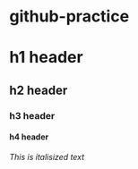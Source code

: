 # github-practice
# h1 header 
## h2 header
### h3 header
#### h4 header

_This is italisized text_

